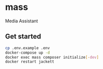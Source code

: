 # mass
Media Assistant

## Get started

```bash
cp .env.example .env
docker-compose up -d
docker exec mass composer initialize[-dev]
docker restart jackett
```



